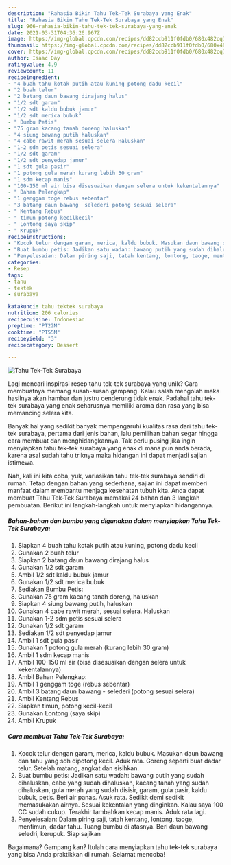 ```yaml
---
description: "Rahasia Bikin Tahu Tek-Tek Surabaya yang Enak"
title: "Rahasia Bikin Tahu Tek-Tek Surabaya yang Enak"
slug: 966-rahasia-bikin-tahu-tek-tek-surabaya-yang-enak
date: 2021-03-31T04:36:26.967Z
image: https://img-global.cpcdn.com/recipes/dd82ccb911f0fdb0/680x482cq70/tahu-tek-tek-surabaya-foto-resep-utama.jpg
thumbnail: https://img-global.cpcdn.com/recipes/dd82ccb911f0fdb0/680x482cq70/tahu-tek-tek-surabaya-foto-resep-utama.jpg
cover: https://img-global.cpcdn.com/recipes/dd82ccb911f0fdb0/680x482cq70/tahu-tek-tek-surabaya-foto-resep-utama.jpg
author: Isaac Day
ratingvalue: 4.9
reviewcount: 11
recipeingredient:
- "4 buah tahu kotak putih atau kuning potong dadu kecil"
- "2 buah telur"
- "2 batang daun bawang dirajang halus"
- "1/2 sdt garam"
- "1/2 sdt kaldu bubuk jamur"
- "1/2 sdt merica bubuk"
- " Bumbu Petis"
- "75 gram kacang tanah doreng haluskan"
- "4 siung bawang putih haluskan"
- "4 cabe rawit merah sesuai selera Haluskan"
- "1-2 sdm petis sesuai selera"
- "1/2 sdt garam"
- "1/2 sdt penyedap jamur"
- "1 sdt gula pasir"
- "1 potong gula merah kurang lebih 30 gram"
- "1 sdm kecap manis"
- "100-150 ml air bisa disesuaikan dengan selera untuk kekentalannya"
- " Bahan Pelengkap"
- "1 genggam toge rebus sebentar"
- "3 batang daun bawang  selederi potong sesuai selera"
- " Kentang Rebus"
- " timun potong kecilkecil"
- " Lontong saya skip"
- " Krupuk"
recipeinstructions:
- "Kocok telur dengan garam, merica, kaldu bubuk. Masukan daun bawang dan tahu yang sdh dipotong kecil. Aduk rata. Goreng seperti buat dadar telur. Setelah matang, angkat dan sisihkan."
- "Buat bumbu petis: Jadikan satu wadah: bawang putih yang sudah dihaluskan, cabe yang sudah dihaluskan, kacang tanah yang sudah dihaluskan, gula merah yang sudah disisir, garam, gula pasir, kaldu bubuk, petis. Beri air panas. Asuk rata. Sedikit demi sedikit memasukakan airnya. Sesuai kekentalan yang dinginkan. Kalau saya 100 CC sudah cukup. Terakhir tambahkan kecap manis. Aduk rata lagi."
- "Penyelesaian: Dalam piring saji, tatah kentang, lontong, taoge, mentimun, dadar tahu. Tuang bumbu di atasnya. Beri daun bawang seledri, kerupuk. Siap sajikan"
categories:
- Resep
tags:
- tahu
- tektek
- surabaya

katakunci: tahu tektek surabaya 
nutrition: 206 calories
recipecuisine: Indonesian
preptime: "PT22M"
cooktime: "PT55M"
recipeyield: "3"
recipecategory: Dessert

---
```



![Tahu Tek-Tek Surabaya](https://img-global.cpcdn.com/recipes/dd82ccb911f0fdb0/680x482cq70/tahu-tek-tek-surabaya-foto-resep-utama.jpg)

Lagi mencari inspirasi resep tahu tek-tek surabaya yang unik? Cara membuatnya memang susah-susah gampang. Kalau salah mengolah maka hasilnya akan hambar dan justru cenderung tidak enak. Padahal tahu tek-tek surabaya yang enak seharusnya memiliki aroma dan rasa yang bisa memancing selera kita.



Banyak hal yang sedikit banyak mempengaruhi kualitas rasa dari tahu tek-tek surabaya, pertama dari jenis bahan, lalu pemilihan bahan segar hingga cara membuat dan menghidangkannya. Tak perlu pusing jika ingin menyiapkan tahu tek-tek surabaya yang enak di mana pun anda berada, karena asal sudah tahu triknya maka hidangan ini dapat menjadi sajian istimewa.


Nah, kali ini kita coba, yuk, variasikan tahu tek-tek surabaya sendiri di rumah. Tetap dengan bahan yang sederhana, sajian ini dapat memberi manfaat dalam membantu menjaga kesehatan tubuh kita. Anda dapat membuat Tahu Tek-Tek Surabaya memakai 24 bahan dan 3 langkah pembuatan. Berikut ini langkah-langkah untuk menyiapkan hidangannya.

<!--inarticleads1-->

##### Bahan-bahan dan bumbu yang digunakan dalam menyiapkan Tahu Tek-Tek Surabaya:

1. Siapkan 4 buah tahu kotak putih atau kuning, potong dadu kecil
1. Gunakan 2 buah telur
1. Siapkan 2 batang daun bawang dirajang halus
1. Gunakan 1/2 sdt garam
1. Ambil 1/2 sdt kaldu bubuk jamur
1. Gunakan 1/2 sdt merica bubuk
1. Sediakan  Bumbu Petis:
1. Gunakan 75 gram kacang tanah doreng, haluskan
1. Siapkan 4 siung bawang putih, haluskan
1. Gunakan 4 cabe rawit merah, sesuai selera. Haluskan
1. Gunakan 1-2 sdm petis sesuai selera
1. Gunakan 1/2 sdt garam
1. Sediakan 1/2 sdt penyedap jamur
1. Ambil 1 sdt gula pasir
1. Gunakan 1 potong gula merah (kurang lebih 30 gram)
1. Ambil 1 sdm kecap manis
1. Ambil 100-150 ml air (bisa disesuaikan dengan selera untuk kekentalannya)
1. Ambil  Bahan Pelengkap:
1. Ambil 1 genggam toge (rebus sebentar)
1. Ambil 3 batang daun bawang - selederi (potong sesuai selera)
1. Ambil  Kentang Rebus
1. Siapkan  timun, potong kecil-kecil
1. Gunakan  Lontong (saya skip)
1. Ambil  Krupuk




<!--inarticleads2-->

##### Cara membuat Tahu Tek-Tek Surabaya:

1. Kocok telur dengan garam, merica, kaldu bubuk. Masukan daun bawang dan tahu yang sdh dipotong kecil. Aduk rata. Goreng seperti buat dadar telur. Setelah matang, angkat dan sisihkan.
1. Buat bumbu petis: Jadikan satu wadah: bawang putih yang sudah dihaluskan, cabe yang sudah dihaluskan, kacang tanah yang sudah dihaluskan, gula merah yang sudah disisir, garam, gula pasir, kaldu bubuk, petis. Beri air panas. Asuk rata. Sedikit demi sedikit memasukakan airnya. Sesuai kekentalan yang dinginkan. Kalau saya 100 CC sudah cukup. Terakhir tambahkan kecap manis. Aduk rata lagi.
1. Penyelesaian: Dalam piring saji, tatah kentang, lontong, taoge, mentimun, dadar tahu. Tuang bumbu di atasnya. Beri daun bawang seledri, kerupuk. Siap sajikan




Bagaimana? Gampang kan? Itulah cara menyiapkan tahu tek-tek surabaya yang bisa Anda praktikkan di rumah. Selamat mencoba!
